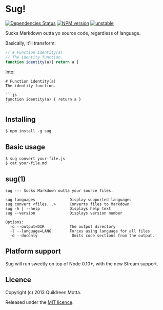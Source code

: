 Sug!
====

[![Dependencies Status](https://david-dm.org/robotlolita/sug.png)](https://david-dm.org/robotlolita/sug.png)
[![NPM version](https://badge.fury.io/js/sug.png)](http://badge.fury.io/js/sug)
[![unstable](http://hughsk.github.io/stability-badges/dist/unstable.svg)](http://github.com/hughsk/stability-badges)

Sucks Markdown outta yo source code, regardless of language.

Basically, it'll transform:

```js
// # Function identity(a)
// The identity function.
function identity(a){ return a }
```

Into:

    # Function identity(a)
    The identity function.

    ```js
    function identity(a) { return a }
    ```
    

## Installing

    $ npm install -g sug
    

## Basic usage

    $ sug convert your-file.js
    $ cat your-file.md

## sug(1)

    sug --- Sucks Markdown outta your source files.

    sug languages               Display supported languages
    sug convert <files...>      Converts files to Markdown
    sug -h | --help             Displays help text
    sug --version               Displays version number

    Options:
      -o --output=DIR           The output directory
      -l --language=LANG        Forces using language for all files
      -d --doconly               Omits code sections from the output.


## Platform support

Sug will run sweetly on top of Node 0.10+, with the new Stream support.


## Licence

Copyright (c) 2013 Quildreen Motta.

Released under the [MIT licence](https://github.com/robotlolita/sug/blob/master/LICENCE).

